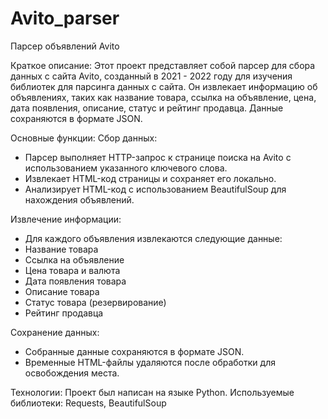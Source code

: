 # Avito_parser

Парсер объявлений Avito

Краткое описание:
Этот проект представляет собой парсер для сбора данных с сайта Avito, созданный в 2021 - 2022 году для изучения библиотек для парсинга данных с сайта. Он извлекает информацию об объявлениях, таких как название товара, ссылка на объявление, цена, дата появления, описание, статус и рейтинг продавца. Данные сохраняются в формате JSON.

Основные функции:
Сбор данных:
- Парсер выполняет HTTP-запрос к странице поиска на Avito с использованием указанного ключевого слова.
- Извлекает HTML-код страницы и сохраняет его локально.
- Анализирует HTML-код с использованием BeautifulSoup для нахождения объявлений.

Извлечение информации:
- Для каждого объявления извлекаются следующие данные:
- Название товара
- Ссылка на объявление
- Цена товара и валюта
- Дата появления товара
- Описание товара
- Статус товара (резервирование)
- Рейтинг продавца
  
Сохранение данных:
- Собранные данные сохраняются в формате JSON.
- Временные HTML-файлы удаляются после обработки для освобождения места.
  
Технологии:
Проект был написан на языке Python. Используемые библиотеки: Requests, BeautifulSoup
  
